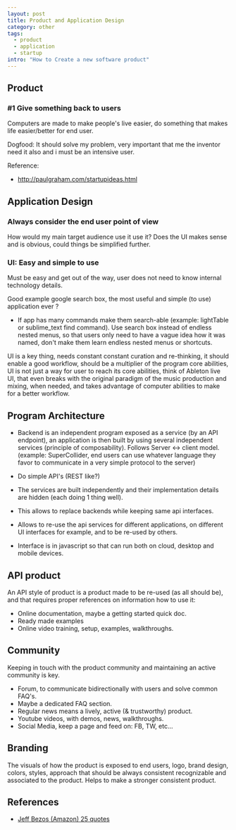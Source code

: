 ```yaml
---
layout: post
title: Product and Application Design
category: other
tags:
  - product
  - application
  - startup
intro: "How to Create a new software product"
---
```


## Product

### #1 Give something back to users 

Computers are made to make people's live easier, do something that makes life easier/better for end user.

Dogfood: It should solve my problem, very important that me the inventor need it also and i must be an intensive user.

Reference:
- http://paulgraham.com/startupideas.html


## Application Design

### Always consider the end user point of view

How would my main target audience use it use it? Does the UI makes sense and is obvious, could things be simplified further.

### UI: Easy and simple to use

Must be easy and get out of the way, user does not need to know internal technology details.

Good example google search box, the most useful and simple (to use) application ever ?

- If app has many commands make them search-able (example: lightTable or sublime_text find command). Use  search box instead of endless nested menus, so that users only need to have a vague idea how it was named, don't make them learn endless nested menus or shortcuts.

UI is a key thing, needs constant constant curation and re-thinking, it should enable a good workflow, should be a multiplier of the program core abilities, UI is not just a way for user to reach its core abilities, think of Ableton live UI, that even breaks with the original paradigm of the music production and mixing, when needed, and takes advantage of computer abilities to make for a better workflow.

## Program Architecture

- Backend is an independent program exposed as a service (by an API endpoint), an application is then built by using several independent services (principle of composability). Follows Server <-> client model. (example: SuperCollider, end users can use whatever language they favor to communicate in a very simple protocol to the server)
- Do simple API's (REST like?)
- The services are built independently and their implementation details are hidden (each doing 1 thing well).
- This allows to replace backends while keeping same api interfaces.
- Allows to re-use the api services for different applications, on different UI interfaces for example, and to be re-used by others.

- Interface is in javascript so that can run both on cloud, desktop and mobile devices.


## API product

An API style of product is a product made to be re-used (as all should be), and that requires  proper references on information how to use it:
- Online documentation, maybe a getting started quick doc.
- Ready made examples
- Online video training, setup, examples, walkthroughs.

## Community
Keeping in touch with the product community and maintaining an active community is key.

- Forum, to communicate bidirectionally with users and solve common FAQ's.
- Maybe a dedicated FAQ section.
- Regular news means a lively, active (& trustworthy) product.
- Youtube videos, with demos, news, walkthroughs.
- Social Media, keep a page and feed on: FB, TW, etc...

## Branding
The visuals of how the product is exposed to end users, logo, brand design, colors, styles, approach that should be always consistent recognizable and associated to the product. 
Helps to make a stronger consistent product.

## References
- [Jeff Bezos (Amazon) 25 quotes](http://www.fool.com/investing/general/2013/09/09/the-25-smartest-things-jeff-bezos-has-ever-said.aspx)

